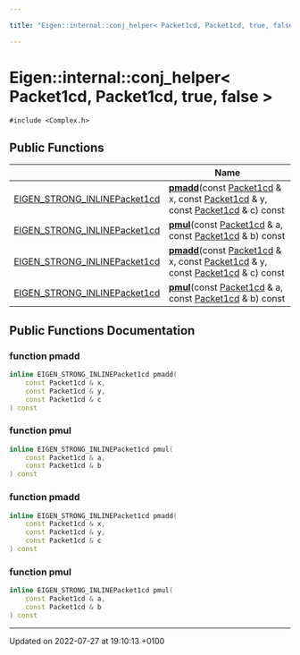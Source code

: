 ```yaml
---

title: "Eigen::internal::conj_helper< Packet1cd, Packet1cd, true, false >"

---
```


# Eigen::internal::conj_helper< Packet1cd, Packet1cd, true, false >






`#include <Complex.h>`

## Public Functions

|                | Name           |
| -------------- | -------------- |
| <a href="http://example.org/files/macros_8h/#define-eigen-strong-inline">EIGEN_STRONG_INLINE</a><a href="http://example.org/classes/structeigen_1_1internal_1_1packet1cd/">Packet1cd</a> | **[pmadd](http://example.org/classes/structeigen_1_1internal_1_1conj__helper_3_01packet1cd_00_01packet1cd_00_01true_00_01false_01_4/#function-pmadd)**(const <a href="http://example.org/classes/structeigen_1_1internal_1_1packet1cd/">Packet1cd</a> & x, const <a href="http://example.org/classes/structeigen_1_1internal_1_1packet1cd/">Packet1cd</a> & y, const <a href="http://example.org/classes/structeigen_1_1internal_1_1packet1cd/">Packet1cd</a> & c) const |
| <a href="http://example.org/files/macros_8h/#define-eigen-strong-inline">EIGEN_STRONG_INLINE</a><a href="http://example.org/classes/structeigen_1_1internal_1_1packet1cd/">Packet1cd</a> | **[pmul](http://example.org/classes/structeigen_1_1internal_1_1conj__helper_3_01packet1cd_00_01packet1cd_00_01true_00_01false_01_4/#function-pmul)**(const <a href="http://example.org/classes/structeigen_1_1internal_1_1packet1cd/">Packet1cd</a> & a, const <a href="http://example.org/classes/structeigen_1_1internal_1_1packet1cd/">Packet1cd</a> & b) const |
| <a href="http://example.org/files/macros_8h/#define-eigen-strong-inline">EIGEN_STRONG_INLINE</a><a href="http://example.org/classes/structeigen_1_1internal_1_1packet1cd/">Packet1cd</a> | **[pmadd](http://example.org/classes/structeigen_1_1internal_1_1conj__helper_3_01packet1cd_00_01packet1cd_00_01true_00_01false_01_4/#function-pmadd)**(const <a href="http://example.org/classes/structeigen_1_1internal_1_1packet1cd/">Packet1cd</a> & x, const <a href="http://example.org/classes/structeigen_1_1internal_1_1packet1cd/">Packet1cd</a> & y, const <a href="http://example.org/classes/structeigen_1_1internal_1_1packet1cd/">Packet1cd</a> & c) const |
| <a href="http://example.org/files/macros_8h/#define-eigen-strong-inline">EIGEN_STRONG_INLINE</a><a href="http://example.org/classes/structeigen_1_1internal_1_1packet1cd/">Packet1cd</a> | **[pmul](http://example.org/classes/structeigen_1_1internal_1_1conj__helper_3_01packet1cd_00_01packet1cd_00_01true_00_01false_01_4/#function-pmul)**(const <a href="http://example.org/classes/structeigen_1_1internal_1_1packet1cd/">Packet1cd</a> & a, const <a href="http://example.org/classes/structeigen_1_1internal_1_1packet1cd/">Packet1cd</a> & b) const |

## Public Functions Documentation

### function pmadd

```cpp
inline EIGEN_STRONG_INLINEPacket1cd pmadd(
    const Packet1cd & x,
    const Packet1cd & y,
    const Packet1cd & c
) const
```


### function pmul

```cpp
inline EIGEN_STRONG_INLINEPacket1cd pmul(
    const Packet1cd & a,
    const Packet1cd & b
) const
```


### function pmadd

```cpp
inline EIGEN_STRONG_INLINEPacket1cd pmadd(
    const Packet1cd & x,
    const Packet1cd & y,
    const Packet1cd & c
) const
```


### function pmul

```cpp
inline EIGEN_STRONG_INLINEPacket1cd pmul(
    const Packet1cd & a,
    const Packet1cd & b
) const
```


-------------------------------

Updated on 2022-07-27 at 19:10:13 +0100